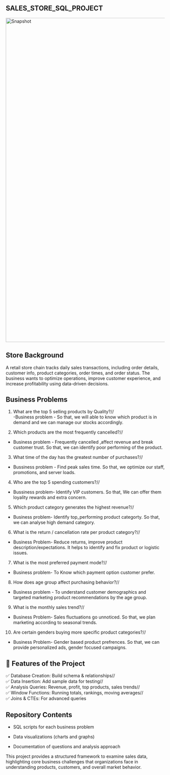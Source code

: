 ## SALES_STORE_SQL_PROJECT

<img width="1536" height="1024" alt="Snapshot" src="https://github.com/user-attachments/assets/c250cebc-9f11-420a-9a9a-394adef749b8" />


## Store Background

A retail store chain tracks daily sales transactions, including order details, customer info, product categories, order times, and order status. The business wants to optimize operations, improve customer experience, and increase profitability using data-driven decisions.

## Business Problems

1. What are the top 5 selling products by Quality?//  
-Business problem - So that, we will able to know which product is in demand and we can manage our stocks accordingly.

2. Which products are the most frequently cancelled?//  
- Business problem - Frequently cancelled ,affect revenue and break customer trust. So that, we can identify poor performing of the product.

3. What time of the day has the greatest number of purchases?//  
- Bussiness problem - Find peak sales time. So that, we optimize our staff, promotions, and server loads.

4. Who are the top 5 spending customers?//  
- Bussiness problem- Identify VIP customers. So that, We can offer them loyality rewards and extra concern.

5. Which product category generates the highest revenue?//  
- Business problem- Identify top_performing product categorty. So that, we can analyse high demand category.

6. What is the return / cancellation rate per product category?//  
- Business Problem- Reduce returns, improve product description/expectations. It helps to identify and fix product or logistic issues.

7. What is the most preferred payment mode?//  
- Business problem- To Know which payment option customer prefer.

8. How does age group affect purchasing behavior?//  
- Business problem - To understand customer demographics and targeted marketing product recommendations by the age group.

9. What is the monthly sales trend?//  
- Business Problem- Sales fluctuations go unnoticed. So that, we plan marketing according to seasonal trends.

10. Are certain genders buying more specific product categories?//  
- Business Problem- Gender based product prefrences. So that, we can provide personalized ads, gender focused campaigns.


## 🔹 Features of the Project

✅ Database Creation: Build schema & relationships//  
✅ Data Insertion: Add sample data for testing//  
✅ Analysis Queries: Revenue, profit, top products, sales trends//  
✅ Window Functions: Running totals, rankings, moving averages//  
✅ Joins & CTEs: For advanced queries


## Repository Contents

* SQL scripts for each business problem

* Data visualizations (charts and graphs)

* Documentation of questions and analysis approach


This project provides a structured framework to examine sales data, highlighting core business challenges that organizations face in understanding products, customers, and overall market behavior.
